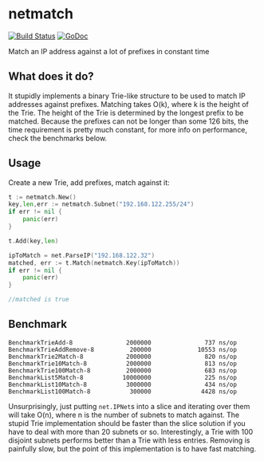 # netmatch
[![Build Status](https://travis-ci.org/mrd0ll4r/netmatch.svg?branch=master)](https://travis-ci.org/mrd0ll4r/netmatch)
[![GoDoc](https://godoc.org/github.com/mrd0ll4r/netmatch?status.svg)](https://godoc.org/github.com/mrd0ll4r/netmatch)

Match an IP address against a lot of prefixes in constant time

## What does it do?
It stupidly implements a binary Trie-like structure to be used to match IP addresses against prefixes.
Matching takes O(k), where k is the height of the Trie.
The height of the Trie is determined by the longest prefix to be matched.
Because the prefixes can not be longer than some 126 bits, the time requirement is pretty much constant, for more info on performance, check the benchmarks below.

## Usage
Create a new Trie, add prefixes, match against it:

```go
t := netmatch.New()
key,len,err := netmatch.Subnet("192.168.122.255/24")
if err != nil {
    panic(err)
}

t.Add(key,len)

ipToMatch = net.ParseIP("192.168.122.32")
matched, err := t.Match(netmatch.Key(ipToMatch))
if err != nil {
    panic(err)
}

//matched is true
```

## Benchmark

```
BenchmarkTrieAdd-8               2000000               737 ns/op
BenchmarkTrieAddRemove-8          200000             10553 ns/op
BenchmarkTrie2Match-8            2000000               820 ns/op
BenchmarkTrie10Match-8           2000000               813 ns/op
BenchmarkTrie100Match-8          2000000               683 ns/op
BenchmarkList5Match-8           10000000               225 ns/op
BenchmarkList10Match-8           3000000               434 ns/op
BenchmarkList100Match-8           300000              4428 ns/op
```

Unsurprisingly, just putting `net.IPNet`s into a slice and iterating over them will take O(n), where n is the number of subnets to match against.
The stupid Trie implementation should be faster than the slice solution if you have to deal with more than 20 subnets or so.
Interestingly, a Trie with 100 disjoint subnets performs better than a Trie with less entries.
Removing is painfully slow, but the point of this implementation is to have fast matching.